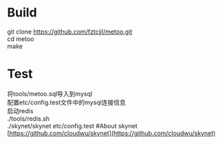 # Build
git clone https://github.com/fztcjjl/metoo.git<br />
cd metoo<br />
make
# Test
将tools/metoo.sql导入到mysql<br />
配置etc/config.test文件中的mysql连接信息<br />
启动redis<br />
./tools/redis.sh<br />
./skynet/skynet etc/config.test
#About skynet
[https://github.com/cloudwu/skynet](https://github.com/cloudwu/skynet)<br /> 
